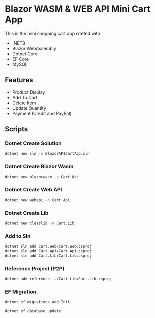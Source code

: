 # Blazor WASM & WEB API Mini Cart App

This is the mini shopping cart app crafted with

- .NET8
- Blazor WebAssembly
- Dotnet Core
- EF Core
- MySQL

## Features

- Product Display
- Add To Cart
- Delete Item
- Update Quantity
- Payment (Credit and PayPal)

## Scripts

### Dotnet Create Solution

```bash
dotnet new sln -n BlazorAPICartApp.sln
```

### Dotnet Create Blazor Wasm

```bash
dotnet new blazorwasm -o Cart.Web
```

### Dotnet Create Web API

```bash
dotnet new webapi -o Cart.Api
```

### Dotnet Create Lib

```bash
dotnet new classlib -n Cart.Lib
```

### Add to Sln

```bash
dotnet sln add Cart.Web/Cart.Web.csproj
dotnet sln add Cart.Api/Cart.Api.csproj
dotnet sln add Cart.Lib/Cart.Lib.csproj
```

### Reference Project (P2P)

```bash
dotnet add reference ../Cart.Lib/Cart.Lib.csproj
```

### EF Migration

```bash
dotnet ef migrations add Init
```

```bash
dotnet ef database update
```
